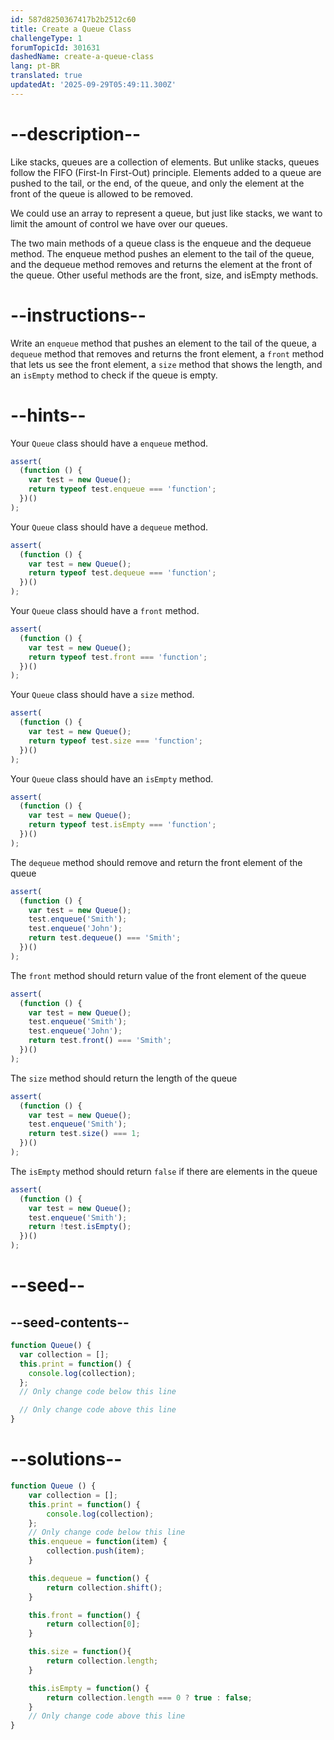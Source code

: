 ```yaml
---
id: 587d8250367417b2b2512c60
title: Create a Queue Class
challengeType: 1
forumTopicId: 301631
dashedName: create-a-queue-class
lang: pt-BR
translated: true
updatedAt: '2025-09-29T05:49:11.300Z'
---
```


# --description--

Like stacks, queues are a collection of elements. But unlike stacks, queues follow the FIFO (First-In First-Out) principle. Elements added to a queue are pushed to the tail, or the end, of the queue, and only the element at the front of the queue is allowed to be removed.

We could use an array to represent a queue, but just like stacks, we want to limit the amount of control we have over our queues.

The two main methods of a queue class is the enqueue and the dequeue method. The enqueue method pushes an element to the tail of the queue, and the dequeue method removes and returns the element at the front of the queue. Other useful methods are the front, size, and isEmpty methods.

# --instructions--

Write an `enqueue` method that pushes an element to the tail of the queue, a `dequeue` method that removes and returns the front element, a `front` method that lets us see the front element, a `size` method that shows the length, and an `isEmpty` method to check if the queue is empty.

# --hints--

Your `Queue` class should have a `enqueue` method.

```js
assert(
  (function () {
    var test = new Queue();
    return typeof test.enqueue === 'function';
  })()
);
```

Your `Queue` class should have a `dequeue` method.

```js
assert(
  (function () {
    var test = new Queue();
    return typeof test.dequeue === 'function';
  })()
);
```

Your `Queue` class should have a `front` method.

```js
assert(
  (function () {
    var test = new Queue();
    return typeof test.front === 'function';
  })()
);
```

Your `Queue` class should have a `size` method.

```js
assert(
  (function () {
    var test = new Queue();
    return typeof test.size === 'function';
  })()
);
```

Your `Queue` class should have an `isEmpty` method.

```js
assert(
  (function () {
    var test = new Queue();
    return typeof test.isEmpty === 'function';
  })()
);
```

The `dequeue` method should remove and return the front element of the queue

```js
assert(
  (function () {
    var test = new Queue();
    test.enqueue('Smith');
    test.enqueue('John');
    return test.dequeue() === 'Smith';
  })()
);
```

The `front` method should return value of the front element of the queue

```js
assert(
  (function () {
    var test = new Queue();
    test.enqueue('Smith');
    test.enqueue('John');
    return test.front() === 'Smith';
  })()
);
```

The `size` method should return the length of the queue

```js
assert(
  (function () {
    var test = new Queue();
    test.enqueue('Smith');
    return test.size() === 1;
  })()
);
```

The `isEmpty` method should return `false` if there are elements in the queue

```js
assert(
  (function () {
    var test = new Queue();
    test.enqueue('Smith');
    return !test.isEmpty();
  })()
);
```

# --seed--

## --seed-contents--

```js
function Queue() {
  var collection = [];
  this.print = function() {
    console.log(collection);
  };
  // Only change code below this line

  // Only change code above this line
}
```

# --solutions--

```js
function Queue () { 
    var collection = [];
    this.print = function() {
        console.log(collection);
    };
    // Only change code below this line
    this.enqueue = function(item) {
        collection.push(item);
    }

    this.dequeue = function() {
        return collection.shift();
    }

    this.front = function() {
        return collection[0];
    }

    this.size = function(){
        return collection.length;
    }

    this.isEmpty = function() {
        return collection.length === 0 ? true : false;
    }
    // Only change code above this line
}
```
